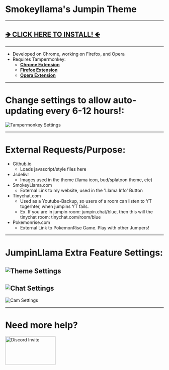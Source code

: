 # Smokeyllama's Jumpin Theme
---

## [**🢂 CLICK HERE TO INSTALL! 🢀**](https://github.com/SmokeyLlama/jumpinllama/raw/master/jumpin_theme.user.js)

---

* Developed on Chrome, working on Firefox, and Opera
* Requires Tampermonkey:
  * [**Chrome Extension**](https://chrome.google.com/webstore/detail/tampermonkey/dhdgffkkebhmkfjojejmpbldmpobfkfo)
  * [**Firefox Extension**](https://addons.mozilla.org/en-US/firefox/addon/tampermonkey/)
  * [**Opera Extension**](https://addons.opera.com/en/extensions/details/tampermonkey-beta/)
---
# Change settings to allow auto-updating every 6-12 hours!:

![Tampermonkey Settings](https://github.com/Technetium1/TinychatTheme/raw/master/Tampermonkey_Settings.png)

---
# External Requests/Purpose:
* Github.io
  * Loads javascript/style files here
* Jsdelivr
  * Images used in the theme (llama icon, bud/splatoon theme, etc)
* SmokeyLlama.com
  * External Link to my website, used in the 'Llama Info' Button
* Tinychat.com
  * Used as a Youtube-Backup, so users of a room can listen to YT togerhter, when jumpins YT fails.
  * Ex. If you are in jumpin room: jumpin.chat/blue, then this will the tinychat room: tinychat.com/room/blue
* Pokemonrise.com
  * External Link to PokemonRise Game. Play with other Jumpers!

---
# JumpinLlama Extra Feature Settings:
![Theme Settings](https://raw.githubusercontent.com/SmokeyLlama/JumpinLlama/master/images/info/theme_settings.png)
---
![Chat Settings](https://raw.githubusercontent.com/SmokeyLlama/JumpinLlama/master/images/info/chat_settings.png)
---
![Cam Settings](https://raw.githubusercontent.com/SmokeyLlama/JumpinLlama/master/images/info/cam_settings.png)

---
# Need more help?
[<img src="https://discordapp.com/assets/e4923594e694a21542a489471ecffa50.svg" width="160" height="90" alt="Discord Invite" title="Join Discord">](https://discord.gg/F4EHtQy)
